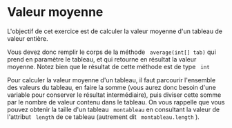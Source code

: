 
# Valeur moyenne #

L'objectif de cet exercice est de calculer la valeur moyenne d'un tableau de
valeur entière.

Vous devez donc remplir le corps de la méthode ` average(int[]
tab)` qui prend en paramètre le tableau, et qui retourne en résultat
la valeur moyenne. Notez bien que le résultat de cette méthode est de type ` int`

Pour calculer la valeur moyenne d'un tableau, il faut parcourir l'ensemble
des valeurs du tableau, en faire la somme (vous aurez donc besoin d'une
variable pour conserver le résultat intermédiaire), puis diviser cette somme
par le nombre de valeur contenu dans le tableau. On vous rappelle que vous
pouvez obtenir la taille d'un tableau ` montableau` en consultant
la valeur de l'attribut ` length` de ce tableau (autrement dit ` montableau.length` ).

